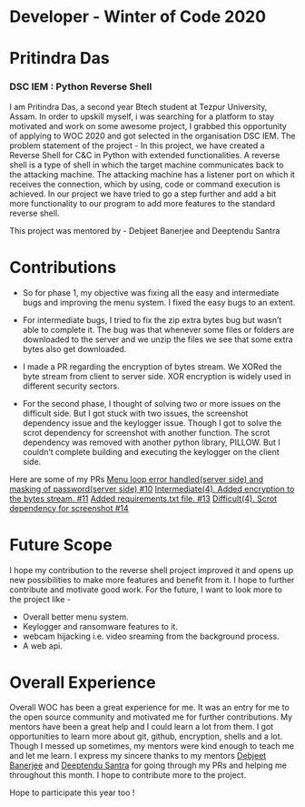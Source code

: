 # Developer - Winter of Code 2020
# Pritindra Das
### DSC IEM : Python Reverse Shell

 I am Pritindra Das, a second year Btech student at Tezpur University, Assam. 
 In order to upskill myself, i was searching for a platform to stay motivated and work on some awesome project,
 I grabbed this opportunity of applying to WOC 2020 and got selected in the organisation DSC IEM.
 The problem statement of the project - In this project, we have created a Reverse Shell for C&C in Python 
 with extended functionalities. A reverse shell is a type  of shell in which the target machine communicates 
 back to the attacking machine. The attacking machine has a listener port on which it receives the connection,
 which by using, code or command execution is achieved. In our project we have tried to go a step further and add
 a bit more functionality to our program to add more features to the standard reverse shell.
 
 This project was mentored by - Debjeet Banerjee and Deeptendu Santra
 
# Contributions


  - So for phase 1, my objective was fixing all the easy and intermediate bugs and improving the menu system. I 
  fixed the easy bugs to an extent.

- For intermediate bugs, I tried to fix the zip extra bytes bug but wasn’t able to complete it. The bug was that
  whenever some files or folders are downloaded to the server and we unzip the files we see that some extra bytes also
  get downloaded.
  
- I made a PR regarding the encryption of bytes stream. We XORed the byte stream from client to server side.
  XOR encryption is widely used in different security sectors.
  
- For the second phase, I thought of solving two or more issues on the difficult side. But I got stuck with two issues, 
  the screenshot dependency issue and the keylogger issue. Though I got to solve the scrot dependency for screenshot with
  another function. The scrot dependency was removed with another python library, PILLOW. But I couldn’t complete building
  and executing the keylogger on the client side. 


Here are some of my PRs 
[Menu loop error handled(server side) and masking of password(server side) #10](https://github.com/whokilleddb/Reverse-Shell/pull/10) 
[Intermediate(4). Added encryption to the bytes stream. #11](https://github.com/whokilleddb/Reverse-Shell/pull/11)
[Added requirements.txt file. #13](https://github.com/whokilleddb/Reverse-Shell/pull/13)
[Difficult(4). Scrot dependency for screenshot #14](https://github.com/whokilleddb/Reverse-Shell/pull/14)

# Future Scope
I hope my contribution to the reverse shell project improved it and opens up new possibilities to make more features
and benefit from it. I hope to further contribute and motivate good work. For the future, I want to look more to the project like -
- Overall better menu system.
- Keylogger and ransomware features to it.
- webcam hijacking i.e. video sreaming from the background process.
- A web api.

# Overall Experience
Overall WOC has been a great experience for me. It was an entry for me to the open source community and motivated me for further 
contributions. My mentors have been a great help and I could learn a lot from them. I got opportunities to learn more about git, 
github, encryption, shells and a lot. Though I messed up sometimes, my mentors were kind enough to teach me and let me learn. 
I express my sincere thanks to my mentors [Debjeet Banerjee](https://github.com/whokilleddb) and [Deeptendu Santra](https://github.com/Dsantra92)
for going through my PRs and helping me throughout this month.
I hope to contribute more to the project.

Hope to participate this year too !
